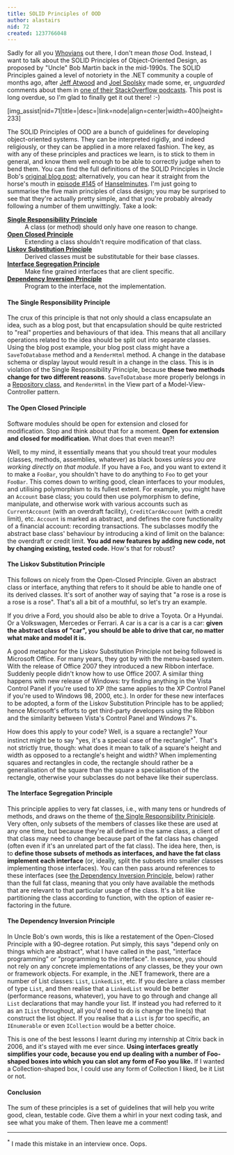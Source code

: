 ```yaml
---
title: SOLID Principles of OOD
author: alastairs
nid: 72
created: 1237766048
---
```

Sadly for all you <a href="http://www.macmillandictionary.com/new-words/050425-Whovian.htm" title="Definition of &quot;Whovian&quot;">Whovians</a> out there, I don't mean <em>those</em> Ood.  Instead, I want to talk about the SOLID Principles of Object-Oriented Design, as proposed by "Uncle" Bob Martin back in the mid-1990s.  The SOLID Principles gained a level of notoriety in the .NET community a couple of months ago, after <a href="http://www.codinghorror.com/">Jeff Atwood</a> and <a href="http://www.joelonsoftware.com/">Joel Spolsky</a> made some, er, <em>unguarded</em> comments about them in <a href="http://itc.conversationsnetwork.org/audio/download/ITC.SO-Episode38-2009.01.20.mp3">one of their StackOverflow podcasts</a>.  This post is long overdue, so I'm glad to finally get it out there! :-)

[img_assist|nid=71|title=|desc=|link=node|align=center|width=400|height=233]
<!--break-->
The SOLID Principles of OOD are a bunch of guidelines for developing object-oriented systems.  They can be interpreted rigidly, and indeed religiously, or they can be applied in a more relaxed fashion.  The key, as with any of these principles and practices we learn, is to stick to them in general, and know them well enough to be able to correctly judge when to bend them.  You can find the full definitions of the SOLID Principles in Uncle Bob's <a href="http://butunclebob.com/ArticleS.UncleBob.PrinciplesOfOod" title="Uncle Bob's Principles of OOD">original blog post</a>; alternatively, you can hear it straight from the horse's mouth in <a href="http://www.hanselminutes.com/default.aspx?showID=163" title="SOLID Principles with Uncle Bob &mdash; Robert C. Martin">episode #145</a> of <a href="http://www.hanselminutes.com/" title="Hanselminutes">Hanselminutes</a>.  I'm just going to summarise the five main principles of class design; you may be surprised to see that they're actually pretty simple, and that you're probably already following a number of them unwittingly.  Take a look:

<dl>
  <dt><strong><a href="#SRP">Single Responsibility Principle</a></strong></dt><dd>A class (or method) should only have one reason to change.</dd>
  <dt><strong><a href="#OCP">Open Closed Principle</a></strong></dt><dd>Extending a class shouldn't require modification of that class.</dd>
  <dt><strong><a href="#LSP">Liskov Substitution Principle</a></strong></dt><dd>Derived classes must be substitutable for their base classes.</dd>
  <dt><strong><a href="#ISP">Interface Segregation Principle</a></strong></dt><dd>Make fine grained interfaces that are client specific.</dd>
  <dt><strong><a href="#DIP">Dependency Inversion Principle</a></strong></dt><dd>Program to the interface, not the implementation.</dd>
</dl>

<h4 id="SRP">The Single Responsibility Principle</h4>
The crux of this principle is that not only should a class encapsulate an idea, such as a blog post, but that encapsulation should be quite restricted to "real" properties and behaviours of that idea.  This means that all ancillary operations related to the idea should be split out into separate classes.  Using the blog post example, your blog post class might have a <code>SaveToDatabase</code> method and a <code>RenderHtml</code> method.  A change in the database schema or display layout would result in a change in the class.  This is in violation of the Single Responsibility Principle, because <strong>these two methods change for two different reasons</strong>.  <code>SaveToDatabase</code> more properly belongs in a <a href="http://www.alastairsmith.me.uk/coding/2009/01/24/mocking-databases.html" title="Mocking Databases">Repository class</a>, and <code>RenderHtml</code> in the View part of a Model-View-Controller pattern.  

<h4 id="OCP">The Open Closed Principle</h4>
Software modules should be open for extension and closed for modification.  Stop and think about that for a moment.  <strong>Open for extension and closed for modification.</strong>  What does that even mean?!

Well, to my mind, it essentially means that you should treat your modules (classes, methods, assemblies, whatever) as black boxes <em>unless you are working directly on that module</em>.  If you have a <code>Foo</code>, and you want to extend it to make a <code>FooBar</code>, you shouldn't have to do anything to <code>Foo</code> to get your <code>FooBar</code>.  This comes down to writing good, clean interfaces to your modules, and utilising polymorphism to its fullest extent.  For example, you might have an <code>Account</code> base class; you could then use polymorphism to define, manipulate, and otherwise work with various accounts such as <code>CurrentAccount</code> (with an overdraft facility), <code>CreditCardAccount</code> (with a credit limit), etc.  <code>Account</code> is marked as abstract, and defines the core functionality of a financial account: recording transactions.  The subclasses modify the abstract base class' behaviour by introducing a kind of limit on the balance: the overdraft or credit limit.  <strong>You add new features by adding new code, not by changing existing, tested code.</strong>  How's that for robust?

<h4 id="LSP">The Liskov Substitution Principle</h4>
This follows on nicely from the Open-Closed Principle.  Given an abstract class or interface, anything that refers to it should be able to handle one of its derived classes.  It's sort of another way of saying that "a rose is a rose is a rose is a rose".  That's all a bit of a mouthful, so let's try an example.  

If you drive a Ford, you should also be able to drive a Toyota.  Or a Hyundai.  Or a Volkswagen, Mercedes or Ferrari.  A car is a car is a car is a car: <strong>given the abstract class of "car", you should be able to drive that car, no matter what make and model it is.</strong>  

A good metaphor for the Liskov Substitution Principle not being followed is Microsoft Office.  For many years, they got by with the menu-based system.  With the release of Office 2007 they introduced a new Ribbon interface.  Suddenly people didn't know how to use Office 2007.  A similar thing happens with new release of Windows: try finding anything in the Vista Control Panel if you're used to XP (the same applies to the XP Control Panel if you're used to Windows 98, 2000, etc.).  In order for these new interfaces to be adopted, a form of the Liskov Substitution Principle has to be applied; hence Microsoft's efforts to get third-party developers using the Ribbon and the similarity between Vista's Control Panel and Windows 7's.  

How does this apply to your code?  Well, is a square a rectangle?  Your instinct might be to say "yes, it's a special case of the rectangle"<sup>*</sup>.  That's not strictly true, though: what does it mean to talk of a square's height and width as opposed to a rectangle's height and width?  When implementing squares and rectangles in code, the rectangle should rather be a generalisation of the square than the square a specialisation of the rectangle, otherwise your subclasses do not behave like their superclass.  

<h4 id="ISP">The Interface Segregation Principle</h4>
This principle applies to very fat classes, i.e., with many tens or hundreds of methods, and draws on the theme of <a href="#SRP" title="The Single Responsibility Priniciple">the Single Responsibility Priniciple</a>.  Very often, only subsets of the members of classes like these are used at any one time, but because they're all defined in the same class, a client of that class may need to change because part of the fat class has changed (often even if it's an unrelated part of the fat class).  The idea here, then, is to <strong>define those subsets of methods as interfaces, and have the fat class implement each interface</strong> (or, ideally, split the subsets into smaller classes implementing those interfaces).  You can then pass around references to these interfaces (see <a href="#DIP" title="The Dependency Inversion Principle">the Dependency Inversion Principle</a>, below) rather than the full fat class, meaning that you only have available the methods that are relevant to that particular usage of the class.  It's a bit like partitioning the class according to function, with the option of easier re-factoring in the future.  

<h4 id="DIP">The Dependency Inversion Principle</h4>
In Uncle Bob's own words, this is like a restatement of the Open-Closed Principle with a 90-degree rotation.  Put simply, this says "depend only on things which are abstract", what I have called in the past, "interface programming" or "programming to the interface".  In essence, you should not rely on any concrete implementations of any classes, be they your own or framework objects.  For example, in the .NET framework, there are a number of List classes: <code>List</code>, <code>LinkedList</code>, etc.  If you declare a class member of type <code>List</code>, and then realise that a <code>LinkedList</code> would be better (performance reasons, whatever), you have to go through and change all <code>List</code> declarations that may handle your list.  If instead you had referred to it as an <code>IList</code> throughout, all you'd need to do is change the line(s) that construct the list object.  If you realise that a <code>List</code> is <em>far</em> too specific, an <code>IEnumerable</code> or even <code>ICollection</code> would be a better choice.  

This is one of the best lessons I learnt during my internship at Citrix back in 2006, and it's stayed with me ever since.  <strong>Using interfaces greatly simplifies your code, because you end up dealing with a number of Foo-shaped boxes into which you can slot any form of Foo you like.</strong>  If I wanted a Collection-shaped box, I could use any form of Collection I liked, be it List or not.  

<h4>Conclusion</h4>
The sum of these principles is a set of guidelines that will help you write good, clean, testable code.  Give them a whirl in your next coding task, and see what you make of them.  Then leave me a comment!

<hr />

<sup>*</sup> I made this mistake in an interview once.  Oops.
